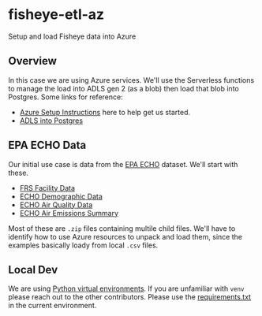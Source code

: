 # fisheye-etl-az
Setup and load Fisheye data into Azure

## Overview

In this case we are using Azure services.  We'll use the Serverless functions to manage the load into ADLS gen 2 (as a blob) then load that blob into Postgres.  Some links for reference:
* [Azure Setup Instructions](https://docs.microsoft.com/en-us/azure/developer/python/tutorial-deploy-serverless-cloud-etl-01) here to help get us started.
* [ADLS into Postgres](https://docs.microsoft.com/en-us/azure/data-factory/connector-azure-database-for-postgresql?tabs=data-factory)


## EPA ECHO Data
Our initial use case is data from the [EPA ECHO](https://echo.epa.gov/tools/data-downloads#exporter) dataset.  We'll start with these.
* [FRS Facility Data](https://echo.epa.gov/tools/data-downloads/frs-download-summary)
* [ECHO Demographic Data](https://echo.epa.gov/tools/data-downloads/demographic-download-summary)
* [ECHO Air Quality Data](https://echo.epa.gov/tools/data-downloads/icis-air-download-summary)
* [ECHO Air Emissions Summary](https://echo.epa.gov/tools/data-downloads/air-emissions-download-summary)

Most of these are `.zip` files containing multile child files.  We'll have to identify how to use Azure resources to unpack and load them, since the examples basically loady from local `.csv` files.

## Local Dev
We are using [Python virtual environments](https://docs.python.org/3/library/venv.html). If you are unfamiliar with `venv` please reach out to the other contributors.  Please use the [requirements.txt](requirements.txt) in the current environment.
